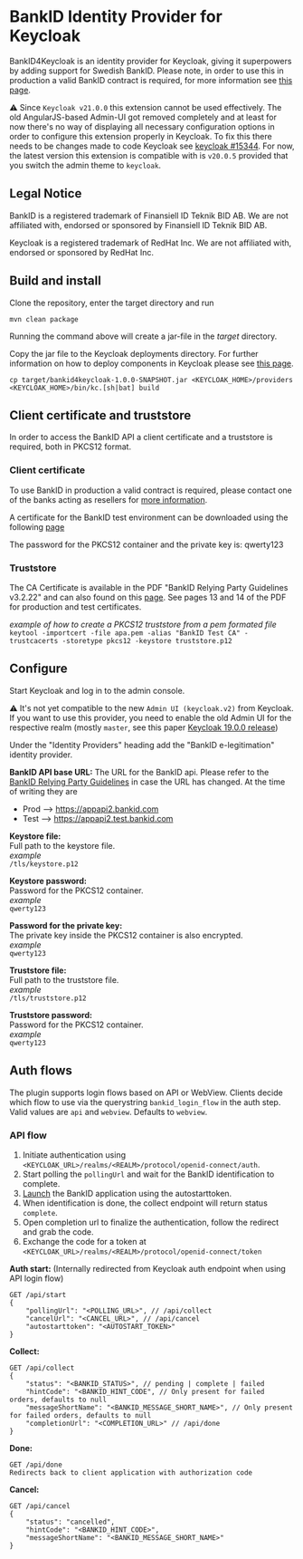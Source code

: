 # BankID Identity Provider for Keycloak

BankID4Keycloak is an identity provider for Keycloak, giving it superpowers by adding support for Swedish BankID.
Please note, in order to use this in production a valid BankID contract is required, for more information see [this page](https://www.bankid.com/utvecklare/guider).

:warning: Since `Keycloak v21.0.0` this extension cannot be used effectively. The old AngularJS-based Admin-UI got removed completely and at least for now there's no way of displaying all necessary configuration options in order to configure this extension properly in Keycloak. To fix this there needs to be changes made to code Keycloak see [keycloak #15344](https://github.com/keycloak/keycloak/issues/15344).
For now, the latest version this extension is compatible with is `v20.0.5` provided that you switch the admin theme to `keycloak`.

## Legal Notice

BankID is a registered trademark of Finansiell ID Teknik BID AB. We are not affiliated with, endorsed or sponsored by Finansiell ID Teknik BID AB.

Keycloak is a registered trademark of RedHat Inc. We are not affiliated with, endorsed or sponsored by RedHat Inc.


## Build and install

Clone the repository, enter the target directory and run

`mvn clean package`

Running the command above will create a jar-file in the *target* directory.

Copy the jar file to the Keycloak deployments directory. For further information on how to deploy components in Keycloak please see [this page](https://www.keycloak.org/docs/latest/server_development).

```
cp target/bankid4keycloak-1.0.0-SNAPSHOT.jar <KEYCLOAK_HOME>/providers
<KEYCLOAK_HOME>/bin/kc.[sh|bat] build
```

## Client certificate and truststore
In order to access the BankID API a client certificate and a truststore is required, both in PKCS12 format.


### Client certificate
To use BankID in production a valid contract is required, please contact one of the banks acting as resellers for [more information](https://www.bankid.com/utvecklare/guider/skapa-fp-certifikat).

A certificate for the BankID test environment can be downloaded using the following [page](https://www.bankid.com/utvecklare/test)

The password for the PKCS12 container and the private key is: qwerty123

### Truststore
The CA Certificate is available in the PDF "BankID Relying Party Guidelines v3.2.22" and can also found on this [page](https://www.bankid.com/bankid-i-dina-tjanster/rp-info). See pages 13 and 14 of the PDF for production and test certificates.

*example of how to create a PKCS12 truststore from a pem formated file*  
`keytool -importcert -file apa.pem -alias "BankID Test CA" -trustcacerts -storetype pkcs12 -keystore truststore.p12`


## Configure

Start Keycloak and log in to the admin console.

:warning: It's not yet compatible to the new `Admin UI (keycloak.v2)` from Keycloak. If you want to use this provider, you need to enable
the old Admin UI for the respective realm (mostly `master`, see this 
paper [Keycloak 19.0.0 release](https://www.keycloak.org/2022/07/keycloak-1900-released.html#_new_admin_console_is_now_the_default_console))


Under the "Identity Providers" heading add the "BankID e-legitimation" identity provider.

**BankID API base URL:**
The URL for the BankID api. Please refer to the [BankID Relying Party Guidelines](https://www.bankid.com/bankid-i-dina-tjanster/rp-info) in case the URL has changed. 
At the time of writing they are 
 - Prod --> https://appapi2.bankid.com
 - Test --> https://appapi2.test.bankid.com

**Keystore file:**  
Full path to the keystore file.  
*example*  
`/tls/keystore.p12`

**Keystore password:**  
Password for the PKCS12 container.  
*example*  
`qwerty123`

**Password for the private key:**  
The private key inside the PKCS12 container is also encrypted.  
*example*  
`qwerty123`

**Truststore file:**  
Full path to the truststore file.  
*example*  
`/tls/truststore.p12`

**Truststore password:**  
Password for the PKCS12 container.  
*example*  
`qwerty123`

## Auth flows
The plugin supports login flows based on API or WebView. Clients decide which flow to use via the querystring `bankid_login_flow` in the auth step.
Valid values are `api` and `webview`. Defaults to `webview`.

### API flow

1. Initiate authentication using `<KEYCLOAK_URL>/realms/<REALM>/protocol/openid-connect/auth`.
2. Start polling the `pollingUrl` and wait for the BankID identification to complete.
3. [Launch](https://www.bankid.com/en/utvecklare/guider/teknisk-integrationsguide/programstart) the BankID application using the autostarttoken.
4. When identification is done, the collect endpoint will return status `complete`.
5. Open completion url to finalize the authentication, follow the redirect and grab the code.
6. Exchange the code for a token at `<KEYCLOAK_URL>/realms/<REALM>/protocol/openid-connect/token`

**Auth start:**
(Internally redirected from Keycloak auth endpoint when using API login flow)
```
GET /api/start
{
    "pollingUrl": "<POLLING_URL>", // /api/collect
    "cancelUrl": "<CANCEL_URL>", // /api/cancel
    "autostarttoken": "<AUTOSTART_TOKEN>"
}
```

**Collect:**
```
GET /api/collect
{
    "status": "<BANKID_STATUS>", // pending | complete | failed
    "hintCode": "<BANKID_HINT_CODE", // Only present for failed orders, defaults to null
    "messageShortName": "<BANKID_MESSAGE_SHORT_NAME>", // Only present for failed orders, defaults to null
    "completionUrl": "<COMPLETION_URL>" // /api/done
}
```

**Done:**
```
GET /api/done
Redirects back to client application with authorization code
```

**Cancel:**
```
GET /api/cancel
{
    "status": "cancelled",
    "hintCode": "<BANKID_HINT_CODE>",
    "messageShortName": "<BANKID_MESSAGE_SHORT_NAME>"
}
```
